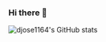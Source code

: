 ### Hi there 👋
![djose1164's GitHub stats](https://github-readme-stats.vercel.app/api?username=djose1164&count_private=true)
<!--
**djose1164/djose1164** is a ✨ _special_ ✨ repository because its `README.md` (this file) appears on your GitHub profile.

Here are some ideas to get you started:


- 🤔 I’m looking for help with ...
- 📫 How to reach me: ...
- 😄 Pronouns: ...
- ⚡ Fun fact: ...
-->
